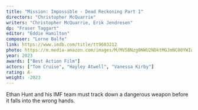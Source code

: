 ```yaml
---
title: "Mission: Impossible - Dead Reckoning Part 1"
directors: "Christopher McQuarrie"
writers: "Christopher McQuarrie, Erik Jendresen"
dp: "Fraser Taggart"
editor: "Eddie Hamilton"
composer: "Lorne Balfe"
link: https://www.imdb.com/title/tt9603212
photo: https://m.media-amazon.com/images/M/MV5BNzg0NWU2NDktMGJmNC00YWIwLTk1MDItMTVjMGFkMDU4MTkyXkEyXkFqcGc@._V1_FMjpg_UY686_.jpg
year: 2023
awards: ["Best Action Film"]
actors: ["Tom Cruise", "Hayley Atwell", "Vanessa Kirby"]
rating: A-
weight: -2023
---
```


Ethan Hunt and his IMF team must track down a dangerous weapon before it falls into the wrong hands.
